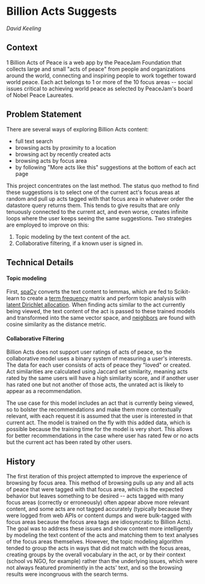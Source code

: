 
# Billion Acts Suggests

*David Keeling*

## Context

1 Billion Acts of Peace is a web app by the PeaceJam Foundation that collects large and small "acts of peace" from people and organizations around the world, connecting and inspiring people to work together toward world peace. Each act belongs to 1 or more of the 10 focus areas -- social issues critical to achieving world peace as selected by PeaceJam's board of Nobel Peace Laureates.

## Problem Statement

There are several ways of exploring Billion Acts content:

- full text search
- browsing acts by proximity to a location
- browsing act by recently created acts
- browsing acts by focus area
- by following "More acts like this" suggestions at the bottom of each act page

This project concentrates on the last method. The status quo method to find these suggestions is to select one of the current act's focus areas at random and pull up acts tagged with that focus area in whatever order the datastore query returns them. This tends to give results that are only tenuously connected to the current act, and even worse, creates infinite loops where the user keeps seeing the same suggestions. Two strategies are employed to improve on this:

1. Topic modeling by the text content of the act.
2. Collaborative filtering, if a known user is signed in.

## Technical Details

#### Topic modeling

First, <a href="https://spacy.io/">spaCy</a> converts the text content to lemmas, which are fed to Scikit-learn to create a <a href="http://scikit-learn.org/stable/modules/generated/sklearn.feature_extraction.text.CountVectorizer.html">term frequency</a> matrix and perform topic analysis with <a href="http://scikit-learn.org/stable/modules/generated/sklearn.decomposition.LatentDirichletAllocation.html">latent Dirichlet allocation</a>. When finding acts similar to the act currently being viewed, the text content of the act is passed to these trained models and transformed into the same vector space, and <a href="http://scikit-learn.org/stable/modules/generated/sklearn.neighbors.NearestNeighbors.html#sklearn.neighbors.NearestNeighbors">neighbors</a> are found with cosine similarity as the distance metric.

#### Collaborative Filtering

Billion Acts does not support user ratings of acts of peace, so the collaborative model uses a binary system of measuring a user's interests. The data for each user consists of acts of peace they "loved" or created. Act similarities are calculated using Jaccard set similarity, meaning acts rated by the same users will have a high similarity score, and if another user has rated one but not another of those acts, the unrated act is likely to appear as a recommendation.

The use case for this model includes an act that is currently being viewed, so to bolster the recommendations and make them more contextually relevant, with each request it is assumed that the user is interested in that current act. The model is trained on the fly with this added data, which is possible because the training time for the model is very short. This allows for better recommendations in the case where user has rated few or no acts but the current act has been rated by other users.

## History

The first iteration of this project attempted to improve the experience of browsing by focus area. This method of browsing pulls up any and all acts of peace that were tagged with that focus area, which is the expected behavior but leaves something to be desired -- acts tagged with many focus areas (correctly or erroneously) often appear above more relevant content, and some acts are not tagged accurately (typically because they were logged from web APIs or content dumps and were bulk-tagged with focus areas because the focus area tags are idiosyncratic to Billion Acts). The goal was to address these issues and show content more intelligently by modeling the text content of the acts and matching them to text analyses of the focus areas themselves. However, the topic modeling algorithm tended to group the acts in ways that did not match with the focus areas, creating groups by the overall vocabulary in the act, or by their context (school vs NGO, for example) rather than the underlying issues, which were not always featured prominently in the acts' text, and so the browsing results were incongruous with the search terms.
